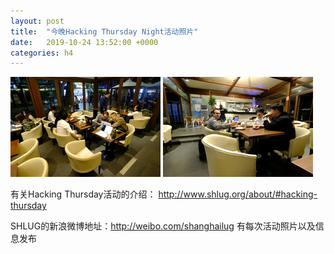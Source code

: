 ```yaml
---
layout: post
title:  "今晚Hacking Thursday Night活动照片"
date:   2019-10-24 13:52:00 +0000
categories: h4
---
```


[<img src='https://raw.githubusercontent.com/shanghailug/res2019q4/master/ja24.h4/ja24_1957_1000+08.240x160.jpg'>](https://raw.githubusercontent.com/shanghailug/res2019q4/master/ja24.h4/ja24_1957_1000+08.JPG)
[<img src='https://raw.githubusercontent.com/shanghailug/res2019q4/master/ja24.h4/ja24_1957_3100+08.240x160.jpg'>](https://raw.githubusercontent.com/shanghailug/res2019q4/master/ja24.h4/ja24_1957_3100+08.JPG)

有关Hacking Thursday活动的介绍：
http://www.shlug.org/about/#hacking-thursday

SHLUG的新浪微博地址：http://weibo.com/shanghailug 有每次活动照片以及信息发布



